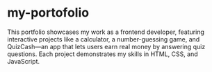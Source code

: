 # my-portofolio
This portfolio showcases my work as a frontend developer, featuring interactive projects like a calculator, a number-guessing game, and QuizCash—an app that lets users earn real money by answering quiz questions. Each project demonstrates my skills in HTML, CSS, and JavaScript.
